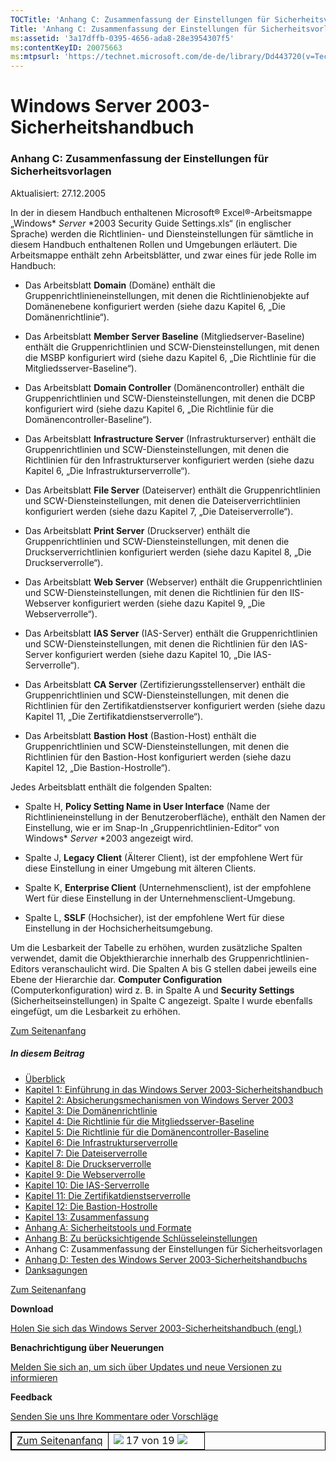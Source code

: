 ```yaml
---
TOCTitle: 'Anhang C: Zusammenfassung der Einstellungen für Sicherheitsvorlagen'
Title: 'Anhang C: Zusammenfassung der Einstellungen für Sicherheitsvorlagen'
ms:assetid: '3a17dffb-0395-4656-ada8-28e3954307f5'
ms:contentKeyID: 20075663
ms:mtpsurl: 'https://technet.microsoft.com/de-de/library/Dd443720(v=TechNet.10)'
---
```


Windows Server 2003-Sicherheitshandbuch
=======================================

### Anhang C: Zusammenfassung der Einstellungen für Sicherheitsvorlagen

Aktualisiert: 27.12.2005

In der in diesem Handbuch enthaltenen Microsoft® Excel®-Arbeitsmappe „Windows* *Server* *2003 Security Guide Settings.xls“ (in englischer Sprache) werden die Richtlinien- und Diensteinstellungen für sämtliche in diesem Handbuch enthaltenen Rollen und Umgebungen erläutert. Die Arbeitsmappe enthält zehn Arbeitsblätter, und zwar eines für jede Rolle im Handbuch:

-   Das Arbeitsblatt **Domain** (Domäne) enthält die Gruppenrichtlinieneinstellungen, mit denen die Richtlinienobjekte auf Domänenebene konfiguriert werden (siehe dazu Kapitel 6, „Die Domänenrichtlinie“).

-   Das Arbeitsblatt **Member Server Baseline** (Mitgliedserver-Baseline) enthält die Gruppenrichtlinien und SCW-Diensteinstellungen, mit denen die MSBP konfiguriert wird (siehe dazu Kapitel 6, „Die Richtlinie für die Mitgliedsserver-Baseline“).

-   Das Arbeitsblatt **Domain Controller** (Domänencontroller) enthält die Gruppenrichtlinien und SCW-Diensteinstellungen, mit denen die DCBP konfiguriert wird (siehe dazu Kapitel 6, „Die Richtlinie für die Domänencontroller-Baseline“).

-   Das Arbeitsblatt **Infrastructure Server** (Infrastrukturserver) enthält die Gruppenrichtlinien und SCW-Diensteinstellungen, mit denen die Richtlinien für den Infrastrukturserver konfiguriert werden (siehe dazu Kapitel 6, „Die Infrastrukturserverrolle“).

-   Das Arbeitsblatt **File Server** (Dateiserver) enthält die Gruppenrichtlinien und SCW-Diensteinstellungen, mit denen die Dateiserverrichtlinien konfiguriert werden (siehe dazu Kapitel 7, „Die Dateiserverrolle“).

-   Das Arbeitsblatt **Print Server** (Druckserver) enthält die Gruppenrichtlinien und SCW-Diensteinstellungen, mit denen die Druckserverrichtlinien konfiguriert werden (siehe dazu Kapitel 8, „Die Druckserverrolle“).

-   Das Arbeitsblatt **Web Server** (Webserver) enthält die Gruppenrichtlinien und SCW-Diensteinstellungen, mit denen die Richtlinien für den IIS-Webserver konfiguriert werden (siehe dazu Kapitel 9, „Die Webserverrolle“).

-   Das Arbeitsblatt **IAS Server** (IAS-Server) enthält die Gruppenrichtlinien und SCW-Diensteinstellungen, mit denen die Richtlinien für den IAS-Server konfiguriert werden (siehe dazu Kapitel 10, „Die IAS-Serverrolle“).

-   Das Arbeitsblatt **CA Server** (Zertifizierungsstellenserver) enthält die Gruppenrichtlinien und SCW-Diensteinstellungen, mit denen die Richtlinien für den Zertifikatdienstserver konfiguriert werden (siehe dazu Kapitel 11, „Die Zertifikatdienstserverrolle“).

-   Das Arbeitsblatt **Bastion Host** (Bastion-Host) enthält die Gruppenrichtlinien und SCW-Diensteinstellungen, mit denen die Richtlinien für den Bastion-Host konfiguriert werden (siehe dazu Kapitel 12, „Die Bastion-Hostrolle“).

Jedes Arbeitsblatt enthält die folgenden Spalten:

-   Spalte H, **Policy Setting Name in User Interface** (Name der Richtlinieneinstellung in der Benutzeroberfläche), enthält den Namen der Einstellung, wie er im Snap-In „Gruppenrichtlinien-Editor“ von Windows* *Server* *2003 angezeigt wird.

-   Spalte J, **Legacy Client** (Älterer Client), ist der empfohlene Wert für diese Einstellung in einer Umgebung mit älteren Clients.

-   Spalte K, **Enterprise Client** (Unternehmensclient), ist der empfohlene Wert für diese Einstellung in der Unternehmensclient-Umgebung.

-   Spalte L, **SSLF** (Hochsicher), ist der empfohlene Wert für diese Einstellung in der Hochsicherheitsumgebung.

Um die Lesbarkeit der Tabelle zu erhöhen, wurden zusätzliche Spalten verwendet, damit die Objekthierarchie innerhalb des Gruppenrichtlinien-Editors veranschaulicht wird. Die Spalten A bis G stellen dabei jeweils eine Ebene der Hierarchie dar. **Computer Configuration** (Computerkonfiguration) wird z. B. in Spalte A und **Security Settings** (Sicherheitseinstellungen) in Spalte C angezeigt. Spalte I wurde ebenfalls eingefügt, um die Lesbarkeit zu erhöhen.

[](#mainsection)[Zum Seitenanfang](#mainsection)

##### In diesem Beitrag

-   [Überblick](http://www.microsoft.com/germany/technet/sicherheit/prodtech/windowsserver2003/w2003hg/sgch00.mspx)
-   [Kapitel 1: Einführung in das Windows Server 2003-Sicherheitshandbuch](http://www.microsoft.com/germany/technet/sicherheit/prodtech/windowsserver2003/w2003hg/s3sgch01.mspx)
-   [Kapitel 2: Absicherungsmechanismen von Windows Server 2003](http://www.microsoft.com/germany/technet/sicherheit/prodtech/windowsserver2003/w2003hg/s3sgch02.mspx)
-   [Kapitel 3: Die Domänenrichtlinie](http://www.microsoft.com/germany/technet/sicherheit/prodtech/windowsserver2003/w2003hg/s3sgch03.mspx)
-   [Kapitel 4: Die Richtlinie für die Mitgliedsserver-Baseline](http://www.microsoft.com/germany/technet/sicherheit/prodtech/windowsserver2003/w2003hg/s3sgch04.mspx)
-   [Kapitel 5: Die Richtlinie für die Domänencontroller-Baseline](http://www.microsoft.com/germany/technet/sicherheit/prodtech/windowsserver2003/w2003hg/s3sgch05.mspx)
-   [Kapitel 6: Die Infrastrukturserverrolle](http://www.microsoft.com/germany/technet/sicherheit/prodtech/windowsserver2003/w2003hg/s3sgch06.mspx)
-   [Kapitel 7: Die Dateiserverrolle](http://www.microsoft.com/germany/technet/sicherheit/prodtech/windowsserver2003/w2003hg/s3sgch07.mspx)
-   [Kapitel 8: Die Druckserverrolle](http://www.microsoft.com/germany/technet/sicherheit/prodtech/windowsserver2003/w2003hg/s3sgch08.mspx)
-   [Kapitel 9: Die Webserverrolle](http://www.microsoft.com/germany/technet/sicherheit/prodtech/windowsserver2003/w2003hg/s3sgch09.mspx)
-   [Kapitel 10: Die IAS-Serverrolle](http://www.microsoft.com/germany/technet/sicherheit/prodtech/windowsserver2003/w2003hg/s3sgch10.mspx)
-   [Kapitel 11: Die Zertifikatdienstserverrolle](http://www.microsoft.com/germany/technet/sicherheit/prodtech/windowsserver2003/w2003hg/s3sgch11.mspx)
-   [Kapitel 12: Die Bastion-Hostrolle](http://www.microsoft.com/germany/technet/sicherheit/prodtech/windowsserver2003/w2003hg/s3sgch12.mspx)
-   [Kapitel 13: Zusammenfassung](http://www.microsoft.com/germany/technet/sicherheit/prodtech/windowsserver2003/w2003hg/s3sgch13.mspx)
-   [Anhang A: Sicherheitstools und Formate](http://www.microsoft.com/germany/technet/sicherheit/prodtech/windowsserver2003/w2003hg/s3sgapxa.mspx)
-   [Anhang B: Zu berücksichtigende Schlüsseleinstellungen](http://www.microsoft.com/germany/technet/sicherheit/prodtech/windowsserver2003/w2003hg/s3sgapxb.mspx)
-   Anhang C: Zusammenfassung der Einstellungen für Sicherheitsvorlagen
-   [Anhang D: Testen des Windows Server 2003-Sicherheitshandbuchs](http://www.microsoft.com/germany/technet/sicherheit/prodtech/windowsserver2003/w2003hg/s3sgapxd.mspx)
-   [Danksagungen](http://www.microsoft.com/germany/technet/sicherheit/prodtech/windowsserver2003/w2003hg/s3sgack.mspx)

[](#mainsection)[Zum Seitenanfang](#mainsection)

**Download**

[Holen Sie sich das Windows Server 2003-Sicherheitshandbuch (engl.)](http://go.microsoft.com/fwlink/?linkid=14846&clcid=0x409)

**Benachrichtigung über Neuerungen**

[Melden Sie sich an, um sich über Updates und neue Versionen zu informieren](http://www.microsoft.com/germany/technet/sicherheit/bulletins/notify.mspx)

**Feedback**

[Senden Sie uns Ihre Kommentare oder Vorschläge](mailto:secwish@microsoft.com?subject=windows%20server%202003%20security%20guide)

 
<table style="border:1px solid black;">
<colgroup>
<col width="50%" />
<col width="50%" />
</colgroup>
<tbody>
<tr class="odd">
<td style="border:1px solid black;"><div>
<a href="#mainsection"></a><a href="#mainsection">Zum Seitenanfanq</a>
</div></td>
<td style="border:1px solid black;"><a href="http://www.microsoft.com/germany/technet/sicherheit/prodtech/windowsserver2003/w2003hg/s3sgapxb.mspx"><img src="images/Dd443720.pageLeft(de-de,TechNet.10).gif" /></a> 17 von 19 <a href="http://www.microsoft.com/germany/technet/sicherheit/prodtech/windowsserver2003/w2003hg/s3sgapxd.mspx"><img src="images/Dd443720.pageRight(de-de,TechNet.10).gif" /></a></td>
</tr>
</tbody>
</table>
